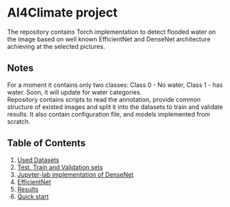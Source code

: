 # AI4Climate project

The repository contains Torch implementation to detect flooded water on the image based on well known EfficientNet and DenseNet architecture achieving at the selected pictures.

## Notes

For a moment it contains only two classes: Class 0 - No water, Class 1 - has water. Soon, it will update for water categories. </br> Repository contains scripts to read the annotation, provide common structure of existed images and split it into the datasets to train and validate results. It also contain configuration file, and models implemented from scratch.

## Table of Contents

1. [Used Datasets](doc/datasets.md)</br>
1. [Test, Train and Validation sets](doc/trainset.md)</br>
1. [Jupyter-lab implementation of DenseNet](doc/data.md)</br>
1. [EfficientNet](doc/efficientNet.md)</br>
1. [Results](doc/data.md)</br>
1. [Quick start](doc/gui.md)</br>
